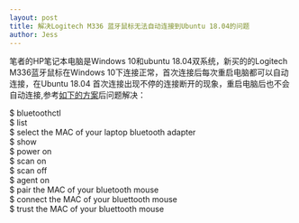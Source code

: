 ```yaml
--- 
layout: post
title: 解决Logitech M336 蓝牙鼠标无法自动连接到Ubuntu 18.04的问题
author: Jess
---
```


笔者的HP笔记本电脑是Windows 10和ubuntu 18.04双系统，新买的的Logitech M336蓝牙鼠标在Windows 10下连接正常，首次连接后每次重启电脑都可以自动连接，在Ubuntu 18.04 首次连接出现不停的连接断开的现象，重启电脑后也不会自动连接,参考[如下的方案](https://ubuntuforums.org/showthread.php?t=2390542)后问题解决：  

$ bluetoothctl  
$ list  
$ select the MAC of your laptop bluetooth adapter  
$ show  
$ power on  
$ scan on  
$ scan off  
$ agent on  
$ pair the MAC of your bluetooth mouse  
$ connect the MAC of your bluettooth mouse  
$ trust the MAC of your bluettooth mouse  
